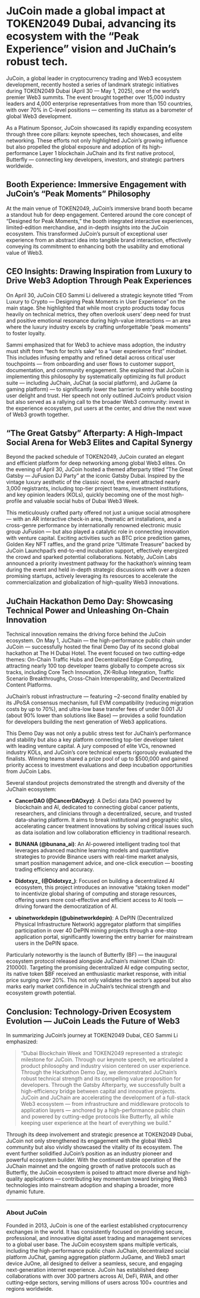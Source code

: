# JuCoin made a global impact at TOKEN2049 Dubai, advancing its ecosystem with the “Peak Experience” vision and JuChain’s robust tech.

JuCoin, a global leader in cryptocurrency trading and Web3 ecosystem development, recently hosted a series of landmark strategic initiatives during TOKEN2049 Dubai (April 30 — May 1, 2025), one of the world’s premier Web3 summits. The event brought together over 15,000 industry leaders and 4,000 enterprise representatives from more than 150 countries, with over 70% in C-level positions — cementing its status as a barometer of global Web3 development.

As a Platinum Sponsor, JuCoin showcased its rapidly expanding ecosystem through three core pillars: keynote speeches, tech showcases, and elite networking. These efforts not only highlighted JuCoin’s growing influence but also propelled the global exposure and adoption of its high-performance Layer 1 blockchain JuChain and its first native protocol, Butterfly — connecting key developers, investors, and strategic partners worldwide.

## Booth Experience: Immersive Engagement with JuCoin’s “Peak Moments” Philosophy

At the main venue of TOKEN2049, JuCoin’s immersive brand booth became a standout hub for deep engagement. Centered around the core concept of “Designed for Peak Moments,” the booth integrated interactive experiences, limited-edition merchandise, and in-depth insights into the JuCoin ecosystem. This transformed JuCoin’s pursuit of exceptional user experience from an abstract idea into tangible brand interaction, effectively conveying its commitment to enhancing both the usability and emotional value of Web3.

## CEO Insights: Drawing Inspiration from Luxury to Drive Web3 Adoption Through Peak Experiences

On April 30, JuCoin CEO Sammi Li delivered a strategic keynote titled “From Luxury to Crypto — Designing Peak Moments in User Experience” on the main stage. She highlighted that while most crypto products today focus heavily on technical metrics, they often overlook users’ deep need for trust and positive emotional resonance during high-value interactions — an area where the luxury industry excels by crafting unforgettable “peak moments” to foster loyalty.

Sammi emphasized that for Web3 to achieve mass adoption, the industry must shift from “tech for tech’s sake” to a “user experience first” mindset. This includes infusing empathy and refined detail across critical user touchpoints — from onboarding and user flows to customer support, documentation, and community engagement. She explained that JuCoin is implementing this philosophy by systematically optimizing its full product suite — including JuChain, JuChat (a social platform), and JuGame (a gaming platform) — to significantly lower the barrier to entry while boosting user delight and trust. Her speech not only outlined JuCoin’s product vision but also served as a rallying call to the broader Web3 community: invest in the experience ecosystem, put users at the center, and drive the next wave of Web3 growth together.

## “The Great Gatsby” Afterparty: A High-Impact Social Arena for Web3 Elites and Capital Synergy

Beyond the packed schedule of TOKEN2049, JuCoin curated an elegant and efficient platform for deep networking among global Web3 elites. On the evening of April 30, JuCoin hosted a themed afterparty titled “The Great Gatsby — JuFusion DJ Party” at the iconic Gatsby Dubai. Inspired by the vintage luxury aesthetic of the classic novel, the event attracted nearly 3,000 registrants, including top-tier project teams, investment institutions, and key opinion leaders (KOLs), quickly becoming one of the most high-profile and valuable social hubs of Dubai Web3 Week.

This meticulously crafted party offered not just a unique social atmosphere — with an AR interactive check-in area, thematic art installations, and a cross-genre performance by internationally renowned electronic music group JuFusion — but also played a catalytic role in connecting innovation with venture capital. Exciting activities such as BTC price prediction games, Golden Key NFT raffles, and the grand prize “Ultimate Treasure” backed by JuCoin Launchpad’s end-to-end incubation support, effectively energized the crowd and sparked potential collaborations. Notably, JuCoin Labs announced a priority investment pathway for the hackathon’s winning team during the event and held in-depth strategic discussions with over a dozen promising startups, actively leveraging its resources to accelerate the commercialization and globalization of high-quality Web3 innovations.

## JuChain Hackathon Demo Day: Showcasing Technical Power and Unleashing On-Chain Innovation

Technical innovation remains the driving force behind the JuCoin ecosystem. On May 1, JuChain — the high-performance public chain under JuCoin — successfully hosted the final Demo Day of its second global hackathon at The H Dubai Hotel. The event focused on two cutting-edge themes: On-Chain Traffic Hubs and Decentralized Edge Computing, attracting nearly 100 top developer teams globally to compete across six tracks, including Core Tech Innovation, ZK-Rollup Integration, Traffic Scenario Breakthroughs, Cross-Chain Interoperability, and Decentralized Content Platforms.

JuChain’s robust infrastructure — featuring ~2-second finality enabled by its JPoSA consensus mechanism, full EVM compatibility (reducing migration costs by up to 70%), and ultra-low base transfer fees of under 0.001 JU (about 90% lower than solutions like Base) — provides a solid foundation for developers building the next generation of Web3 applications.

This Demo Day was not only a public stress test for JuChain’s performance and stability but also a key platform connecting top-tier developer talent with leading venture capital. A jury composed of elite VCs, renowned industry KOLs, and JuCoin’s core technical experts rigorously evaluated the finalists. Winning teams shared a prize pool of up to $500,000 and gained priority access to investment evaluations and deep incubation opportunities from JuCoin Labs.

Several standout projects demonstrated the strength and diversity of the JuChain ecosystem:

- **CancerDAO (@CancerDAOxyz)**: A DeSci data DAO powered by blockchain and AI, dedicated to connecting global cancer patients, researchers, and clinicians through a decentralized, secure, and trusted data-sharing platform. It aims to break institutional and geographic silos, accelerating cancer treatment innovations by solving critical issues such as data isolation and low collaboration efficiency in traditional research.

- **BUNANA (@bunana_ai)**: An AI-powered intelligent trading tool that leverages advanced machine learning models and quantitative strategies to provide Binance users with real-time market analysis, smart position management advice, and one-click execution — boosting trading efficiency and accuracy.

- **Didotxyz_ (@Didotxyz_)**: Focused on building a decentralized AI ecosystem, this project introduces an innovative “staking token model” to incentivize global sharing of computing and storage resources, offering users more cost-effective and efficient access to AI tools — driving forward the democratization of AI.

- **ubinetworkdepin (@ubinetworkdepin)**: A DePIN (Decentralized Physical Infrastructure Network) aggregator platform that simplifies participation in over 40 DePIN mining projects through a one-stop application portal, significantly lowering the entry barrier for mainstream users in the DePIN space.

Particularly noteworthy is the launch of Butterfly (BF) — the inaugural ecosystem protocol released alongside JuChain’s mainnet (Chain ID: 210000). Targeting the promising decentralized AI edge computing sector, its native token $BF received an enthusiastic market response, with initial price surging over 20%. This not only validates the sector’s appeal but also marks early market confidence in JuChain’s technical strength and ecosystem growth potential.

## Conclusion: Technology-Driven Ecosystem Evolution — JuCoin Leads the Future of Web3

In summarizing JuCoin’s journey at TOKEN2049 Dubai, CEO Sammi Li emphasized:

> “Dubai Blockchain Week and TOKEN2049 represented a strategic milestone for JuCoin. Through our keynote speech, we articulated a product philosophy and industry vision centered on user experience. Through the Hackathon Demo Day, we demonstrated JuChain’s robust technical strength and its compelling value proposition for developers. Through the Gatsby Afterparty, we successfully built a high-efficiency bridge between capital and innovative projects. JuCoin and JuChain are accelerating the development of a full-stack Web3 ecosystem — from infrastructure and middleware protocols to application layers — anchored by a high-performance public chain and powered by cutting-edge protocols like Butterfly, all while keeping user experience at the heart of everything we build.”

Through its deep involvement and strategic presence at TOKEN2049 Dubai, JuCoin not only strengthened its engagement with the global Web3 community but also vividly showcased the vitality of its ecosystem. The event further solidified JuCoin’s position as an industry pioneer and powerful ecosystem builder. With the continued stable operation of the JuChain mainnet and the ongoing growth of native protocols such as Butterfly, the JuCoin ecosystem is poised to attract more diverse and high-quality applications — contributing key momentum toward bringing Web3 technologies into mainstream adoption and shaping a broader, more dynamic future.

---

### About JuCoin

Founded in 2013, JuCoin is one of the earliest established cryptocurrency exchanges in the world. It has consistently focused on providing secure, professional, and innovative digital asset trading and management services to a global user base. The JuCoin ecosystem spans multiple verticals, including the high-performance public chain JuChain, decentralized social platform JuChat, gaming aggregation platform JuGame, and Web3 smart device JuOne, all designed to deliver a seamless, secure, and engaging next-generation internet experience. JuCoin has established deep collaborations with over 300 partners across AI, DeFi, RWA, and other cutting-edge sectors, serving millions of users across 100+ countries and regions worldwide.
